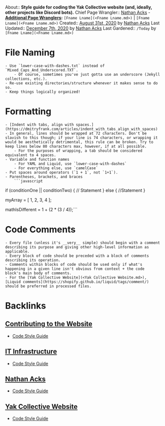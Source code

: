 About:: __Style guide for coding the Yak Collective website (and, ideally, other projects like Discord bots).__
Chief Page Wrangler:: [Nathan Acks](<Nathan Acks.md>)
    - **[Additional Page Wranglers](<Additional Page Wranglers.md>):** `[Fname Lname](<Fname Lname.md>)` | `[Fname Lname](<Fname Lname.md>)`
Created:: [August 31st, 2020](<August 31st, 2020.md>) by [Nathan Acks](<Nathan Acks.md>)
Last Updated:: [December 7th, 2020](<December 7th, 2020.md>) by [Nathan Acks](<Nathan Acks.md>)
Last Gardened:: `/Today` by `[Fname Lname](<Fname Lname.md>)`
# File Naming
    - Use `lower-case-with-dashes.txt` instead of `Mixed_Caps_And_Underscored.TXT`.
        - Of course, sometimes you've just gotta use an underscore (Jekyll collections, etc.).
    - Re-use existing directories/structure whenever it makes sense to do so.
    - Keep things logically organized!
# Formatting
    - [Indent with tabs, align with spaces.](https://dmitryfrank.com/articles/indent_with_tabs_align_with_spaces)
    - In general, lines should be wrapped at 72 characters. Don't be slavish to this though; if your line is 74 characters, or wrapping it would be aesthetically detrimental, this rule can be broken. Try to keep lines below 80 characters max, however, if at all possible.
        - For the purposes of wrapping, a tab should be considered equivalent to 4 spaces.
    - Variable and function names
        - For YAML and Liquid, use `lower-case-with-dashes`
        - For everything else, use `camelCase`
    - Put spaces around operators (`1 + 1`, not `1+1`).
    - Parentheses, brackets, and braces
        ```javascript
if (conditionOne || conditionTwo) {
  // Statement
} else {
  //Statement
}

myArray = [ 1, 2, 3, 4 ];

mathIsDifferent = 1 + (2 * (3 / 4));```
# Code Comments
    - Every file (unless it's __very__ simple) should begin with a comment describing its purpose and giving other high-level information as applicable.
    - Every block of code should be preceded with a block of comments describing its operation.
    - Comments within blocks of code should be used only if what's happening in a given line isn't obvious from context + the code block's main body of comments.
    - For the [Yak Collective Website](<Yak Collective Website.md>), [Liquid comments](https://shopify.github.io/liquid/tags/comment/) should be preferred in processed files.

# Backlinks
## [Contributing to the Website](<Contributing to the Website.md>)
- [Code Style Guide](<Code Style Guide.md>)

## [IT Infrastructure](<IT Infrastructure.md>)
- [Code Style Guide](<Code Style Guide.md>)

## [Nathan Acks](<Nathan Acks.md>)
- [Code Style Guide](<Code Style Guide.md>)

## [Yak Collective Website](<Yak Collective Website.md>)
- [Code Style Guide](<Code Style Guide.md>)

